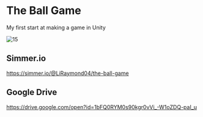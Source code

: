 # The Ball Game
My first start at making a game in Unity

![15](https://user-images.githubusercontent.com/39678448/154403015-373c278d-d9c6-4749-a4a0-13870a8ff876.png)


## Simmer.io
https://simmer.io/@LiRaymond04/the-ball-game


## Google Drive
https://drive.google.com/open?id=1bFQ0RYM0s90kgr0vVi_-W1oZDQ-paI_u

